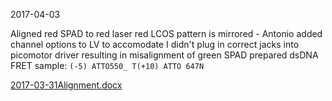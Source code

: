 2017-04-03

Aligned red SPAD to red laser
red LCOS pattern is mirrored - Antonio added channel options to LV to accomodate
I didn't plug in correct jacks into picomotor driver resulting in misalignment of green SPAD
prepared dsDNA FRET sample: `(-5) ATTO550_ T(+10) ATTO 647N`

[2017-03-31Alignment.docx](2017-03-31Alignment.docx) 
